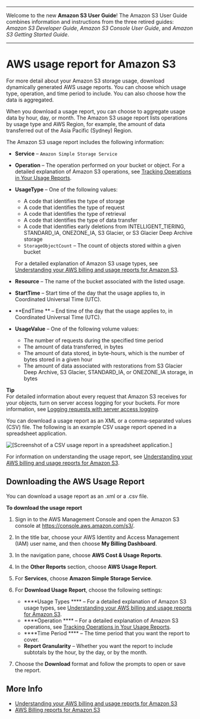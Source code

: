 --------

Welcome to the new **Amazon S3 User Guide**\! The Amazon S3 User Guide combines information and instructions from the three retired guides: *Amazon S3 Developer Guide*, *Amazon S3 Console User Guide*, and *Amazon S3 Getting Started Guide*\.

--------

# AWS usage report for Amazon S3<a name="aws-usage-report"></a>

For more detail about your Amazon S3 storage usage, download dynamically generated AWS usage reports\. You can choose which usage type, operation, and time period to include\. You can also choose how the data is aggregated\. 

When you download a usage report, you can choose to aggregate usage data by hour, day, or month\. The Amazon S3 usage report lists operations by usage type and AWS Region, for example, the amount of data transferred out of the Asia Pacific \(Sydney\) Region\.

The Amazon S3 usage report includes the following information:
+ **Service** – `Amazon Simple Storage Service`
+ **Operation** – The operation performed on your bucket or object\. For a detailed explanation of Amazon S3 operations, see [Tracking Operations in Your Usage Reports](aws-usage-report-understand.md#aws-usage-report-understand-operations)\.
+ **UsageType** – One of the following values:
  + A code that identifies the type of storage
  + A code that identifies the type of request
  + A code that identifies the type of retrieval
  + A code that identifies the type of data transfer
  + A code that identifies early deletions from INTELLIGENT\_TIERING, STANDARD\_IA, ONEZONE\_IA, S3 Glacier, or S3 Glacier Deep Archive storage
  + `StorageObjectCount` – The count of objects stored within a given bucket

  For a detailed explanation of Amazon S3 usage types, see [Understanding your AWS billing and usage reports for Amazon S3](aws-usage-report-understand.md)\.
+ **Resource** – The name of the bucket associated with the listed usage\.
+ **StartTime** – Start time of the day that the usage applies to, in Coordinated Universal Time \(UTC\)\.
+ **EndTime ** – End time of the day that the usage applies to, in Coordinated Universal Time \(UTC\)\. 
+ **UsageValue** – One of the following volume values:
  + The number of requests during the specified time period
  + The amount of data transferred, in bytes
  + The amount of data stored, in byte\-hours, which is the number of bytes stored in a given hour
  + The amount of data associated with restorations from S3 Glacier Deep Archive, S3 Glacier, STANDARD\_IA, or ONEZONE\_IA storage, in bytes

**Tip**  
For detailed information about every request that Amazon S3 receives for your objects, turn on server access logging for your buckets\. For more information, see [Logging requests with server access logging](ServerLogs.md)\. 

You can download a usage report as an XML or a comma\-separated values \(CSV\) file\. The following is an example CSV usage report opened in a spreadsheet application\.

![\[Screenshot of a CSV usage report in a spreadsheet application.\]](http://docs.aws.amazon.com/AmazonS3/latest/userguide/images/s3-usage-report.png)

For information on understanding the usage report, see [Understanding your AWS billing and usage reports for Amazon S3](aws-usage-report-understand.md)\.

## Downloading the AWS Usage Report<a name="aws-usage-report-download"></a>

You can download a usage report as an \.xml or a \.csv file\.

**To download the usage report**

1. Sign in to the AWS Management Console and open the Amazon S3 console at [https://console\.aws\.amazon\.com/s3/](https://console.aws.amazon.com/s3/)\.

1. In the title bar, choose your AWS Identity and Access Management \(IAM\) user name, and then choose **My Billing Dashboard**\. 

1. In the navigation pane, choose **AWS Cost & Usage Reports**\.

1. In the **Other Reports** section, choose **AWS Usage Report**\.

1. For **Services**, choose **Amazon Simple Storage Service**\.

1. For **Download Usage Report**, choose the following settings:
   + ****Usage Types **** – For a detailed explanation of Amazon S3 usage types, see [Understanding your AWS billing and usage reports for Amazon S3](aws-usage-report-understand.md)\.
   + ****Operation **** – For a detailed explanation of Amazon S3 operations, see [Tracking Operations in Your Usage Reports](aws-usage-report-understand.md#aws-usage-report-understand-operations)\.
   + ****Time Period **** – The time period that you want the report to cover\. 
   + ****Report Granularity**** – Whether you want the report to include subtotals by the hour, by the day, or by the month\.

1. Choose the **Download** format and follow the prompts to open or save the report\.

## More Info<a name="aws-usage-report-more-info"></a>
+ [Understanding your AWS billing and usage reports for Amazon S3](aws-usage-report-understand.md)
+ [AWS Billing reports for Amazon S3](aws-billing-reports.md)